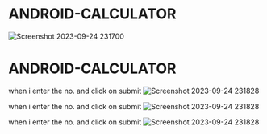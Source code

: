 # ANDROID-CALCULATOR
![Screenshot 2023-09-24 231700](https://github.com/Narayan-Thakare/ANDROID-CALCULATOR/assets/113063658/cd26a5d8-af2d-4cca-8a22-5109b92f35f3)
# ANDROID-CALCULATOR
when i enter the no. and click on submit
![Screenshot 2023-09-24 231828](https://github.com/Narayan-Thakare/ANDROID-CALCULATOR/assets/113063658/93e61f3b-6e39-431f-abb8-ee9d8550a221)

when i enter the no. and click on submit
![Screenshot 2023-09-24 231828](https://github.com/Narayan-Thakare/ANDROID-CALCULATOR/assets/113063658/93e61f3b-6e39-431f-abb8-ee9d8550a221)

when i enter the no. and click on submit
![Screenshot 2023-09-24 231828](https://github.com/Narayan-Thakare/ANDROID-CALCULATOR/assets/113063658/93e61f3b-6e39-431f-abb8-ee9d8550a221)
